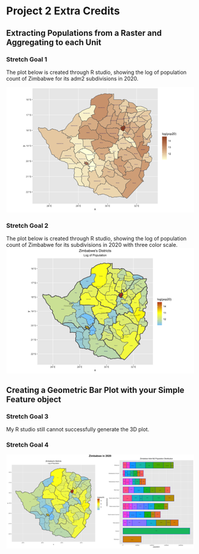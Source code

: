 # Project 2 Extra Credits

## Extracting Populations from a Raster and Aggregating to each Unit
### Stretch Goal 1
The plot below is created through R studio, showing the log of population count of Zimbabwe for its adm2 subdivisions in 2020.


![](zwe_adm2_pop20.png)
### Stretch Goal 2
The plot below is created through R studio, showing the log of population count of Zimbabwe for its subdivisions in 2020 with three color scale.
![](zwe_districts_pop20.png)

## Creating a Geometric Bar Plot with your Simple Feature object

### Stretch Goal 3
My R studio still cannot successfully generate the 3D plot.

### Stretch Goal 4

![](zimbabwe2_combined.png)
